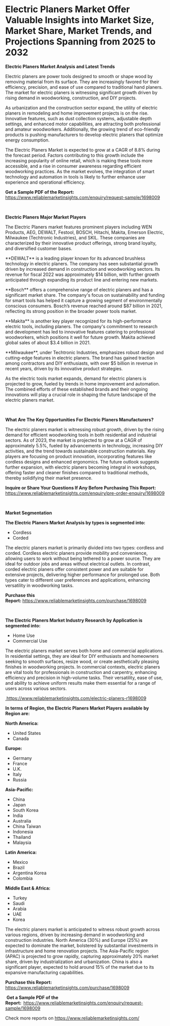 <p><h1>Electric Planers Market Offer Valuable Insights into Market Size, Market Share, Market Trends, and Projections Spanning from 2025 to 2032</h1></p><p><strong>Electric Planers Market Analysis and Latest Trends</strong></p>
<p><p>Electric planers are power tools designed to smooth or shape wood by removing material from its surface. They are increasingly favored for their efficiency, precision, and ease of use compared to traditional hand planers. The market for electric planers is witnessing significant growth driven by rising demand in woodworking, construction, and DIY projects.</p><p>As urbanization and the construction sector expand, the utility of electric planers in remodeling and home improvement projects is on the rise. Innovative features, such as dust collection systems, adjustable depth settings, and enhanced motor capabilities, are attracting both professional and amateur woodworkers. Additionally, the growing trend of eco-friendly products is pushing manufacturers to develop electric planers that optimize energy consumption.</p><p>The Electric Planers Market is expected to grow at a CAGR of 8.8% during the forecast period. Factors contributing to this growth include the increasing popularity of online retail, which is making these tools more accessible, and a rise in consumer awareness regarding efficient woodworking practices. As the market evolves, the integration of smart technology and automation in tools is likely to further enhance user experience and operational efficiency.</p></p>
<p><strong>Get a Sample PDF of the Report:&nbsp;</strong> <a href="https://www.reliablemarketinsights.com/enquiry/request-sample/1698009?utm_campaign=1948&utm_medium=2&utm_source=Github&utm_content=ia&utm_term=24032025&utm_id=electric-planers">https://www.reliablemarketinsights.com/enquiry/request-sample/1698009</a></p>
<p>&nbsp;</p>
<p><strong>Electric Planers Major Market Players</strong></p>
<p><p>The Electric Planers market features prominent players including WEN Products, AEG, DEWALT, Festool, BOSCH, Hitachi, Makita, Emerson Electric, Milwaukee (Techtronic Industries), and SKIL. These companies are characterized by their innovative product offerings, strong brand loyalty, and diversified customer bases.</p><p>**DEWALT** is a leading player known for its advanced brushless technology in electric planers. The company has seen substantial growth driven by increased demand in construction and woodworking sectors. Its revenue for fiscal 2022 was approximately $14 billion, with further growth anticipated through expanding its product line and entering new markets.</p><p>**Bosch** offers a comprehensive range of electric planers and has a significant market share. The company's focus on sustainability and funding for smart tools has helped it capture a growing segment of environmentally conscious consumers. Bosch’s revenue reached around $87 billion in 2021, reflecting its strong position in the broader power tools market.</p><p>**Makita** is another key player recognized for its high-performance electric tools, including planers. The company's commitment to research and development has led to innovative features catering to professional woodworkers, which positions it well for future growth. Makita achieved global sales of about $3.4 billion in 2021.</p><p>**Milwaukee**, under Techtronic Industries, emphasizes robust design and cutting-edge features in electric planers. The brand has gained traction among contractors and DIY enthusiasts, with over $5 billion in revenue in recent years, driven by its innovative product strategies.</p><p>As the electric tools market expands, demand for electric planers is projected to grow, fueled by trends in home improvement and automation. The combined efforts of these established brands and their ongoing innovations will play a crucial role in shaping the future landscape of the electric planers market.</p></p>
<p>&nbsp;</p>
<p><strong>What Are The Key Opportunities For Electric Planers Manufacturers?</strong></p>
<p><p>The electric planers market is witnessing robust growth, driven by the rising demand for efficient woodworking tools in both residential and industrial sectors. As of 2023, the market is projected to grow at a CAGR of approximately 5.5%, fueled by advancements in technology, increasing DIY activities, and the trend towards sustainable construction materials. Key players are focusing on product innovation, incorporating features like cordless designs and enhanced ergonomics. The future outlook suggests further expansion, with electric planers becoming integral in workshops, offering faster and cleaner finishes compared to traditional methods, thereby solidifying their market presence.</p></p>
<p><strong>Inquire or Share Your Questions If Any Before Purchasing This Report:</strong> <a href="https://www.reliablemarketinsights.com/enquiry/pre-order-enquiry/1698009?utm_campaign=1948&utm_medium=2&utm_source=Github&utm_content=ia&utm_term=24032025&utm_id=electric-planers">https://www.reliablemarketinsights.com/enquiry/pre-order-enquiry/1698009</a></p>
<p>&nbsp;</p>
<p><strong>Market Segmentation</strong></p>
<p><strong>The Electric Planers Market Analysis by types is segmented into:</strong></p>
<p><ul><li>Cordless</li><li>Corded</li></ul></p>
<p><p>The electric planers market is primarily divided into two types: cordless and corded. Cordless electric planers provide mobility and convenience, allowing users to work without being tethered to a power source. They are ideal for outdoor jobs and areas without electrical outlets. In contrast, corded electric planers offer consistent power and are suitable for extensive projects, delivering higher performance for prolonged use. Both types cater to different user preferences and applications, enhancing versatility in woodworking tasks.</p></p>
<p><strong>Purchase this Report:&nbsp;</strong><a href="https://www.reliablemarketinsights.com/purchase/1698009?utm_campaign=1948&utm_medium=2&utm_source=Github&utm_content=ia&utm_term=24032025&utm_id=electric-planers">https://www.reliablemarketinsights.com/purchase/1698009</a></p>
<p>&nbsp;</p>
<p><strong>The Electric Planers Market Industry Research by Application is segmented into:</strong></p>
<p><ul><li>Home Use</li><li>Commercial Use</li></ul></p>
<p><p>The electric planers market serves both home and commercial applications. In residential settings, they are ideal for DIY enthusiasts and homeowners seeking to smooth surfaces, resize wood, or create aesthetically pleasing finishes in woodworking projects. In commercial contexts, electric planers are vital tools for professionals in construction and carpentry, enhancing efficiency and precision in high-volume tasks. Their versatility, ease of use, and ability to achieve uniform results make them essential for a range of users across various sectors.</p></p>
<p><a href="https://www.reliablemarketinsights.com/electric-planers-r1698009?utm_campaign=1948&utm_medium=2&utm_source=Github&utm_content=ia&utm_term=24032025&utm_id=electric-planers">&nbsp;https://www.reliablemarketinsights.com/electric-planers-r1698009</a></p>
<p><strong>In terms of Region, the Electric Planers Market Players available by Region are:</strong></p>
<p>
    <p> <strong> North America: </strong>
        <ul>
            <li>United States</li>
            <li>Canada</li>
        </ul>
        </p> 
    <p> <strong> Europe: </strong>
        <ul>
            <li>Germany</li>
            <li>France</li>
            <li>U.K.</li>
            <li>Italy</li>
            <li>Russia</li>
        </ul>
        </p> 
    <p> <strong> Asia-Pacific: </strong>
        <ul>
            <li>China</li>
            <li>Japan</li>
            <li>South Korea</li>
            <li>India</li>
            <li>Australia</li>
            <li>China Taiwan</li>
            <li>Indonesia</li>
            <li>Thailand</li>
            <li>Malaysia</li>
        </ul>
        </p> 
    <p> <strong> Latin America: </strong>
        <ul>
            <li>Mexico</li>
            <li>Brazil</li>
            <li>Argentina Korea</li>
            <li>Colombia</li>
        </ul>
        </p> 
    <p> <strong> Middle East & Africa: </strong>
        <ul>
            <li>Turkey</li>
            <li>Saudi</li>
            <li>Arabia</li>
            <li>UAE</li>
            <li>Korea</li>
        </ul>
    </p>
    </p>
<p><p>The electric planers market is anticipated to witness robust growth across various regions, driven by increasing demand in woodworking and construction industries. North America (30%) and Europe (25%) are expected to dominate the market, bolstered by substantial investments in infrastructure and home renovation projects. The Asia-Pacific region (APAC) is projected to grow rapidly, capturing approximately 20% market share, driven by industrialization and urbanization. China is also a significant player, expected to hold around 15% of the market due to its expansive manufacturing capabilities.</p></p>
<p><strong>Purchase this Report: </strong><a href="https://www.reliablemarketinsights.com/purchase/1698009?utm_campaign=1948&utm_medium=2&utm_source=Github&utm_content=ia&utm_term=24032025&utm_id=electric-planers">https://www.reliablemarketinsights.com/purchase/1698009</a></p>
<p>&nbsp;<strong>Get a Sample PDF of the Report:&nbsp;&nbsp;</strong><a href="https://www.reliablemarketinsights.com/enquiry/request-sample/1698009?utm_campaign=1948&utm_medium=2&utm_source=Github&utm_content=ia&utm_term=24032025&utm_id=electric-planers">https://www.reliablemarketinsights.com/enquiry/request-sample/1698009</a></p>
<p><strong></strong></p>
<p>Check more reports on <a href="https://www.reliablemarketinsights.com/?utm_campaign=1948&utm_medium=2&utm_source=Github&utm_content=ia&utm_term=24032025&utm_id=electric-planers">https://www.reliablemarketinsights.com/</a></p>